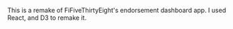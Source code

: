 This is a remake of FiFiveThirtyEight's endorsement dashboard app. I used React, and D3 to remake it.
